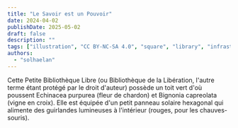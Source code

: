 ```yaml
---
title: "Le Savoir est un Pouvoir"
date: 2024-04-02
publishDate: 2025-05-02
draft: false
description: ""
tags: ["illustration", "CC BY-NC-SA 4.0", "square", "library", "infrastructure", "solar"]
authors:
  - "solhaelan"
---
```


Cette Petite Bibliothèque Libre (ou Bibliothèque de la Libération, l'autre terme étant protégé par le droit d'auteur) possède un toit vert d'où poussent Echinacea purpurea (fleur de chardon) et Bignonia capreolata (vigne en croix). Elle est équipée d'un petit panneau solaire hexagonal qui alimente des guirlandes lumineuses à l'intérieur (rouges, pour les chauves-souris).

